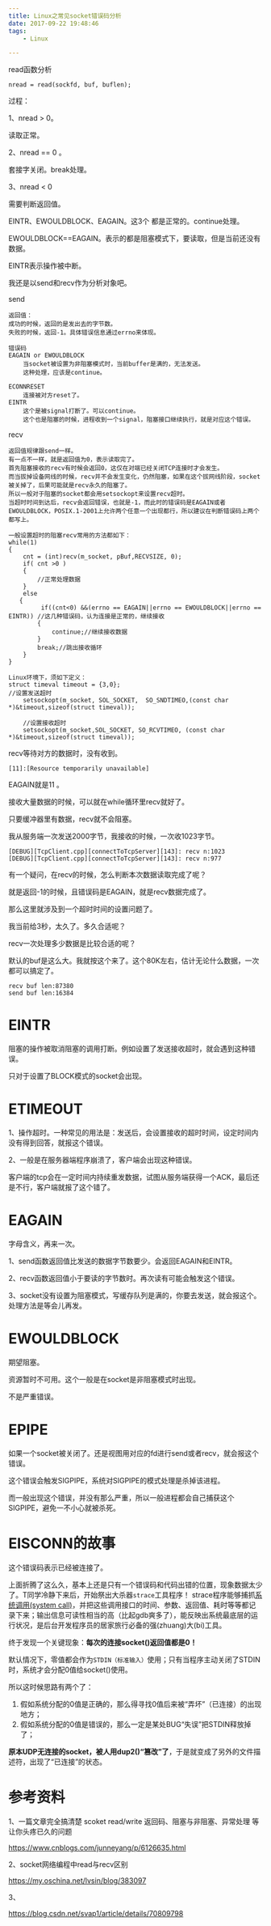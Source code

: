 ```yaml
---
title: Linux之常见socket错误码分析
date: 2017-09-22 19:48:46
tags:
	- Linux

---
```




read函数分析

```
nread = read(sockfd, buf, buflen);
```

过程：

1、nread > 0。

读取正常。

2、nread == 0 。

套接字关闭。break处理。

3、nread < 0

需要判断返回值。

EINTR、EWOULDBLOCK、EAGAIN。这3个 都是正常的。continue处理。

EWOULDBLOCK==EAGAIN。表示的都是阻塞模式下，要读取，但是当前还没有数据。

EINTR表示操作被中断。



我还是以send和recv作为分析对象吧。

send

```
返回值：
成功的时候，返回的是发出去的字节数。
失败的时候，返回-1。具体错误信息通过errno来体现。

错误码
EAGAIN or EWOULDBLOCK
	当socket被设置为非阻塞模式时，当前buffer是满的，无法发送。
	这种处理，应该是continue。
	
ECONNRESET
	连接被对方reset了。
EINTR
	这个是被signal打断了。可以continue。
	这个也是阻塞的时候，进程收到一个signal，阻塞接口继续执行，就是对应这个错误。
```

recv

```
返回值规律跟send一样。
有一点不一样，就是返回值为0，表示读取完了。
首先阻塞接收的recv有时候会返回0，这仅在对端已经关闭TCP连接时才会发生。
而当拔掉设备网线的时候，recv并不会发生变化，仍然阻塞，如果在这个拔网线阶段，socket被关掉了，后果可能就是recv永久的阻塞了。
所以一般对于阻塞的socket都会用setsockopt来设置recv超时。
当超时时间到达后，recv会返回错误，也就是-1，而此时的错误码是EAGAIN或者EWOULDBLOCK，POSIX.1-2001上允许两个任意一个出现都行，所以建议在判断错误码上两个都写上。
```

```
一般设置超时的阻塞recv常用的方法都如下：
while(1)
{
    cnt = (int)recv(m_socket, pBuf,RECVSIZE, 0);
    if( cnt >0 )
    {
        //正常处理数据
    }
    else
   {
         if((cnt<0) &&(errno == EAGAIN||errno == EWOULDBLOCK||errno == EINTR)) //这几种错误码，认为连接是正常的，继续接收
        {
            continue;//继续接收数据
        }
        break;//跳出接收循环
    }
}
```

```
Linux环境下，须如下定义：
struct timeval timeout = {3,0}; 
//设置发送超时
    setsockopt(m_socket, SOL_SOCKET,  SO_SNDTIMEO,(const char *)&timeout,sizeof(struct timeval));

    //设置接收超时
    setsockopt(m_socket,SOL_SOCKET, SO_RCVTIMEO, (const char *)&timeout,sizeof(struct timeval));
```



recv等待对方的数据时，没有收到。

```
[11]:[Resource temporarily unavailable]
```

EAGAIN就是11 。



接收大量数据的时候，可以就在while循环里recv就好了。

只要缓冲器里有数据，recv就不会阻塞。

我从服务端一次发送2000字节，我接收的时候，一次收1023字节。

```
[DEBUG][TcpClient.cpp][connectToTcpServer][143]: recv n:1023
[DEBUG][TcpClient.cpp][connectToTcpServer][143]: recv n:977
```



有一个疑问，在recv的时候，怎么判断本次数据读取完成了呢？

就是返回-1的时候，且错误码是EAGAIN，就是recv数据完成了。

那么这里就涉及到一个超时时间的设置问题了。

我当前给3秒，太久了。多久合适呢？



recv一次处理多少数据是比较合适的呢？

默认的buf是这么大。我就按这个来了。这个80K左右，估计无论什么数据，一次都可以搞定了。

```
recv buf len:87380
send buf len:16384
```





# EINTR

阻塞的操作被取消阻塞的调用打断。例如设置了发送接收超时，就会遇到这种错误。

只对于设置了BLOCK模式的socket会出现。



# ETIMEOUT

1、操作超时。一种常见的用法是：发送后，会设置接收的超时时间，设定时间内没有得到回答，就报这个错误。

2、一般是在服务器端程序崩溃了，客户端会出现这种错误。

客户端的tcp会在一定时间内持续重发数据，试图从服务端获得一个ACK，最后还是不行，客户端就报了这个错了。



# EAGAIN

字母含义，再来一次。

1、send函数返回值比发送的数据字节数要少。会返回EAGAIN和EINTR。

2、recv函数返回值小于要读的字节数时。再次读有可能会触发这个错误。

3、socket没有设置为阻塞模式，写缓存队列是满的，你要去发送，就会报这个。处理方法是等会儿再发。



# EWOULDBLOCK

期望阻塞。

资源暂时不可用。这个一般是在socket是非阻塞模式时出现。

不是严重错误。

# EPIPE

如果一个socket被关闭了。还是视图用对应的fd进行send或者recv，就会报这个错误。

这个错误会触发SIGPIPE，系统对SIGPIPE的模式处理是杀掉该进程。

而一般出现这个错误，并没有那么严重，所以一般进程都会自己捕获这个SIGPIPE，避免一不小心就被杀死。



# EISCONN的故事

这个错误码表示已经被连接了。

上面折腾了这么久，基本上还是只有一个错误码和代码出错的位置，现象数据太少了。T同学冷静下来后，开始祭出大杀器`strace`工具程序！
strace程序能够捕抓[系统调用(system call)](http://baike.baidu.com/view/47173.htm)，并把这些调用接口的时间、参数、返回值、耗时等等都记录下来；输出信息可读性相当的高（比起gdb爽多了），能反映出系统最底层的运行状况，是后台开发程序员的居家旅行必备的强(zhuang)大(bi)工具。

终于发现一个关键现象：**每次的连接socket()返回值都是0！**

默认情况下，零值都会作为`STDIN（标准输入）`使用；只有当程序主动关闭了STDIN时，系统才会分配0值给socket()使用。

所以这时候思路有两个了：

1. 假如系统分配的0值是正确的，那么得寻找0值后来被“弄坏”（已连接）的出现地方；
2. 假如系统分配的0值是错误的，那么一定是某处BUG“失误”把STDIN释放掉了；

**原本UDP无连接的socket，被人用dup2()“篡改”了**，于是就变成了另外的文件描述符，出现了“已连接”的状态。





# 参考资料

1、一篇文章完全搞清楚 scoket read/write 返回码、阻塞与非阻塞、异常处理 等让你头疼已久的问题

https://www.cnblogs.com/junneyang/p/6126635.html

2、socket网络编程中read与recv区别

https://my.oschina.net/lvsin/blog/383097

3、

https://blog.csdn.net/svap1/article/details/70809798
